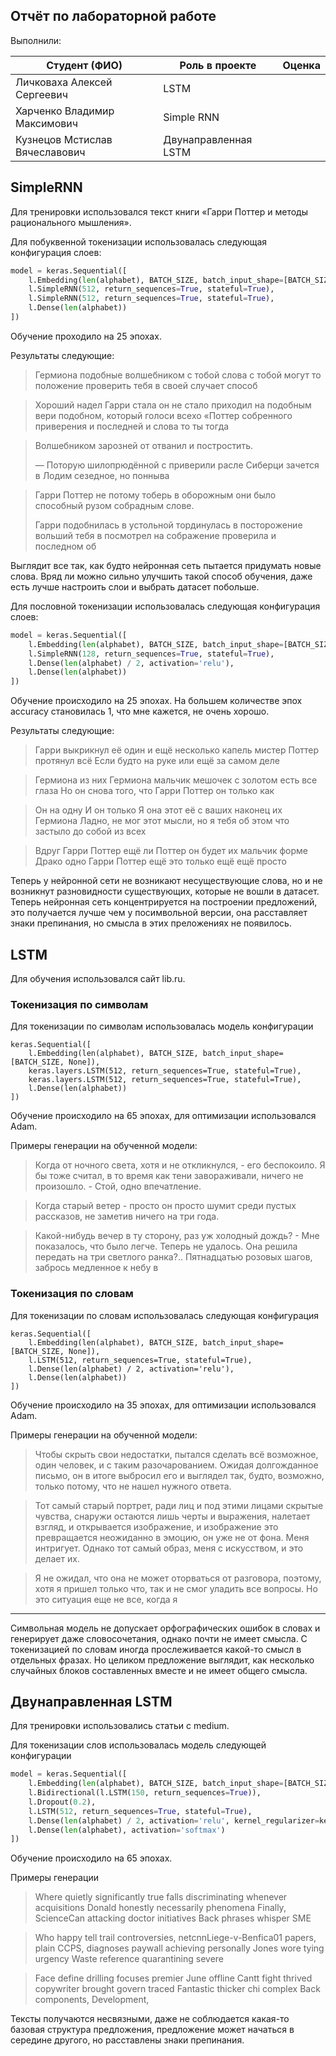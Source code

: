 ## Отчёт по лабораторной работе

Выполнили:


Студент (ФИО) | Роль в проекте   | Оценка
-------------|---------------------|------
Личковаха Алексей Сергеевич| LSTM | 
Харченко Владимир Максимович| Simple RNN | 
Кузнецов Мстислав Вячеславович| Двунаправленная LSTM | 


## SimpleRNN

Для тренировки использовался текст книги «Гарри Поттер и методы рационального мышления».

Для побуквенной токенизации использовалась следующая конфигурация слоев:
```py
model = keras.Sequential([
    l.Embedding(len(alphabet), BATCH_SIZE, batch_input_shape=[BATCH_SIZE, None]),
    l.SimpleRNN(512, return_sequences=True, stateful=True),
    l.SimpleRNN(512, return_sequences=True, stateful=True),
    l.Dense(len(alphabet))
])
```
Обучение проходило на 25 эпохах.

Результаты следующие:
>Гермиона подобные волшебником с тобой слова с тобой могут то положение проверить тебя в своей случает способ

>Хороший надел Гарри стала он не стало приходил на подобным вери подобном, который голоси всехо «Поттер собренного приверения и последней и слова то ты тогда 

>Волшебником зарозней от отванил и постростить.
>
>— Поторую шилопрюдённой с приверили расле Сиберци зачется в Лодим сезедное, но понныва

>Гарри Поттер не потому тоберь в оборожным они было способный рузом собрадным слове.
>
>Гарри подобнилась в устольной тординулась в посторожение вольший тебя в посмотрел на сображение проверила и последном об

Выглядит все так, как будто нейронная сеть пытается придумать новые слова. Вряд ли можно сильно улучшить такой способ обучения, даже есть лучше настроить слои и выбрать датасет побольше.

Для пословной токенизации использовалась следующая конфигурация слоев:
```py
model = keras.Sequential([
    l.Embedding(len(alphabet), BATCH_SIZE, batch_input_shape=[BATCH_SIZE, None]),
    l.SimpleRNN(128, return_sequences=True, stateful=True),
    l.Dense(len(alphabet) / 2, activation='relu'),
    l.Dense(len(alphabet))
])
```
Обучение происходило на 25 эпохах. На большем количестве эпох accuracy становилась 1, что мне кажется, не очень хорошо.

Результаты следующие:
>Гарри выкрикнул её один и ещё несколько капель мистер Поттер протянул всё Если будто на руке или ещё за самом деле

>Гермиона из них Гермиона мальчик мешочек с золотом есть все глаза Но он снова того, что Гарри Поттер он только как

>Он на одну И он только Я она этот её с ваших наконец их Гермиона Ладно, не мог этот мысли, но я тебя об этом что застыло до собой из всех

>Вдруг Гарри Поттер ещё ли Поттер он будет их мальчик форме Драко одно Гарри Поттер ещё это только ещё ещё просто

Теперь у нейронной сети не возникают несуществующие слова, но и не возникнут разновидности существующих, которые не вошли в датасет. Теперь нейронная сеть концентрируется на построении предложений, это получается лучше чем у посимвольной версии, она расставляет знаки препинания, но смысла в этих преложениях не появилось.


## LSTM

Для обучения использовался сайт lib.ru.

### Токенизация по символам

Для токенизации по символам использовалась модель конфигурации
```
keras.Sequential([
    l.Embedding(len(alphabet), BATCH_SIZE, batch_input_shape=[BATCH_SIZE, None]),
    keras.layers.LSTM(512, return_sequences=True, stateful=True),
    keras.layers.LSTM(512, return_sequences=True, stateful=True),
    l.Dense(len(alphabet))
])
```

Обучение происходило на 65 эпохах, для оптимизации использовался Adam.

Примеры генерации на обученной модели:

>Когда от ночного света, хотя и не откликнулся, - его беспокоило. Я бы тоже считал, в то время как тени завораживали, ничего не произошло. - Стой, одно впечатление.

>Когда старый ветер - просто он просто шумит среди пустых рассказов, не заметив ничего на три года.

>Какой-нибудь вечер в ту сторону, раз уж холодный дождь? - Мне показалось, что было легче. Теперь не удалось. Она решила передать на три светлого ранка?.. Пятнадцатью розовых шагов, забрось медленное к небу в

### Токенизация по словам

Для токенизации по словам использовалась следующая конфигурация
```
keras.Sequential([
    l.Embedding(len(alphabet), BATCH_SIZE, batch_input_shape=[BATCH_SIZE, None]),
    l.LSTM(512, return_sequences=True, stateful=True),
    l.Dense(len(alphabet) / 2, activation='relu'),
    l.Dense(len(alphabet))
])
```

Обучение происходило на 35 эпохах, для оптимизации использовался Adam.

Примеры генерации на обученной модели:

>Чтобы скрыть свои недостатки, пытался сделать всё возможное, один человек, и с таким разочарованием. Ожидая долгожданное письмо, он в итоге выбросил его и выглядел так, будто, возможно, только потому, что не нашел нужного ответа.

>Тот самый старый портрет, ради лиц и под этими лицами скрытые чувства, снаружи остаются лишь черты и выражения, налетает взгляд, и открывается изображение, и изображение это превращается неожиданно в эмоцию, он уже не от фона. Меня интригует. Однако тот самый образ, меня с искусством, и это делает их.

>Я не ожидал, что она не может оторваться от разговора, поэтому, хотя я пришел только что, так и не смог уладить все вопросы. Но это ситуация еще не все, когда я

---

Символьная модель не допускает орфографических ошибок в словах и генерирует даже словосочетания, однако почти не имеет смысла.
С токенизацией по словам иногда прослеживается какой-то смысл в отдельных фразах. Но целиком предложение выглядит, как несколько случайных блоков составленных вместе и не имеет общего смысла.


## Двунаправленная LSTM

Для тренировки использовались статьи с medium.

Для токенизации слов использовалась модель следующей конфигурации
```py
model = keras.Sequential([
    l.Embedding(len(alphabet), BATCH_SIZE, batch_input_shape=[BATCH_SIZE, None]),
    l.Bidirectional(l.LSTM(150, return_sequences=True)),
    l.Dropout(0.2),
    l.LSTM(512, return_sequences=True, stateful=True),
    l.Dense(len(alphabet) / 2, activation='relu', kernel_regularizer=keras.regularizers.l2(0.01)),
    l.Dense(len(alphabet), activation='softmax')
])
```

Обучение происходило на 65 эпохах.

Примеры генерации

>Where quietly significantly true falls discriminating whenever acquisitions Donald honestly necessarily phenomena Finally, ScienceCan attacking doctor initiatives Back phrases whisper SME

>Who happy tell trail controversies, netcnnLiege-v-Benfica01 papers, plain CCPS, diagnoses paywall achieving personally Jones wore tying urgency Waste reference quarantining severe

>Face define drilling focuses premier June offline Cantt fight thrived copywriter brought govern traced Fantastic thicker chi complex Back components, Development,

Тексты получаются несвязными, даже не соблюдается какая-то базовая структура предложения, предложение может начаться в середине другого, но расставлены знаки препинания.
